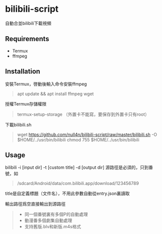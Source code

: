 # bilibili-script
自動合並bilibili下載視頻

## Requirements
- Termux
- ffmpeg

## Installation
安裝Termux，啓動後輸入命令安裝ffmpeg
>apt update && apt install ffmpeg wget

授權Termux存儲權限
>termux-setup-storage
>（外置卡不能寫，要保存到外置卡只有root）

下載bilibili.sh
>wget https://github.com/null4n/bilibili-script/raw/master/bilibili.sh -O $HOME/../usr/bin/bilibili
>chmod 755 $HOME/../usr/bin/bilibili

## Usage
bilibili -i [input dir] -t [custom title] -d [output dir]
源路徑是必須的，只到番號，如
>/sdcard/Android/data/com.bilibili.app/download/123456789

title是自定義標題（文件名），不用此參數自動從entry.json裏讀取

輸出路徑爲空直接輸出到源路徑

> - 同一個番號裏有多個P的自動處理 
> - 動漫番多個劇集自動處理
> - 支持舊版.blv和新版.m4s格式
